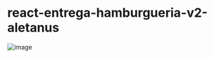 # react-entrega-hamburgueria-v2-aletanus
<!-- 
![image](https://user-images.githubusercontent.com/106698505/222589897-e5689451-d0e2-462c-93df-54dedab18fce.png) -->

![image](https://user-images.githubusercontent.com/106698505/222622826-b225e5b7-9f81-4d1d-886c-c8edb21c36d3.png)

